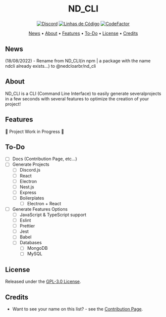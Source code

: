 <h1 align="center">
  <br>
  ND_CLI
  <br>
</h1>

<h3 align=center> </h3>
<div align=center>

[![Discord](https://img.shields.io/discord/679066351456878633.svg?label=&logo=discord&logoColor=ffffff&color=7389D8&labelColor=6A7EC2)](http://discord.gg/5CHARxbaRk)
[![Linhas de Código](https://sonarcloud.io/api/project_badges/measure?project=NedcloarBR_ND_CLI&metric=ncloc)](https://sonarcloud.io/dashboard?id=NedcloarBR_ND_CLI)
[![CodeFactor](https://www.codefactor.io/repository/github/nedcloarbr/n-d-b/badge)](https://www.codefactor.io/repository/github/nedcloarbr/nd_cli)

</div>

<p align="center">
  <a href="#News">News</a>
  •
  <a href="#About">About</a>
  • 
  <a href="#Features">Features</a>
  •
  <a href="To-Do">To-Do</a>
  •
  <a href="#License">License</a>
  •
  <a href="#Créditos">Credits</a>
</p>

## News
(18/08/2022) - Rename from ND_CLI(in npm | a package with the name ndcli already exists...) to @nedcloarbr/nd_cli

## About
  ND_CLI is a CLI (Command Line Interface) to easily generate severalprojects in a few seconds with several features to optimize the creation of your project!

## Features
  🚧 Project Work in Progress 🚧
## To-Do

- [ ] Docs (Contribution Page, etc...)
- [ ] Generate Projects
  - [ ] Discord.js
  - [ ] React
  - [ ] Electron
  - [ ] Nest.js
  - [ ] Express
  - [ ] Boilerplates
    - [ ] Electron + React
- [ ] Generate Features Options
  - [ ] JavaScript & TypeScript support
  - [ ] Eslint
  - [ ] Prettier
  - [ ] Jest
  - [ ] Babel
  - [ ] Databases
    - [ ] MongoDB
    - [ ] MySQL

## License

Released under the [GPL-3.0 License](https://github.com/NedcloarBR/ND_CLI/blob/master/License).

## Credits

- Want to see your name on this list? - see the [Contribution Page](https://github.com/NedcloarBR/ND_CLI/blob/master/Docs/CONTRIBUTING.md).
